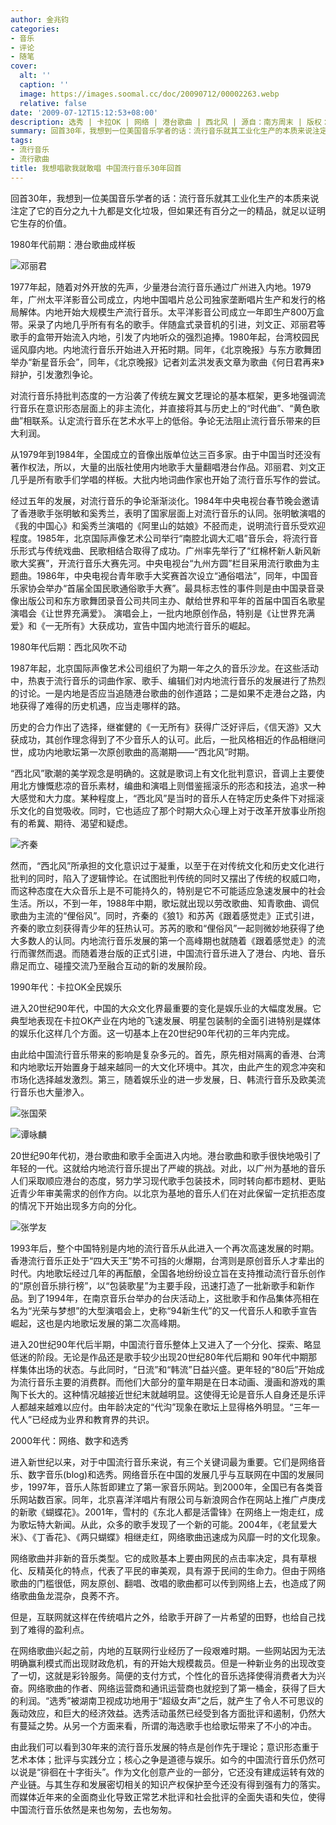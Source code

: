 ```yaml
---
author: 金兆钧
categories:
- 音乐
- 评论
- 随笔
cover:
  alt: ''
  caption: ''
  image: https://images.soomal.cc/doc/20090712/00002263.webp
  relative: false
date: '2009-07-12T15:12:53+08:00'
description: 选秀 | 卡拉OK | 网络 | 港台歌曲 | 西北风 | 源自：南方周末 | 版权：转载 |  平均/总评分：08.75/35
summary: 回首30年，我想到一位美国音乐学者的话：流行音乐就其工业化生产的本质来说注定了它的百分之九十九都是文化垃圾，但如果还有百分之一的精品，就足以证明它生存的价值。
tags:
- 流行音乐
- 流行歌曲
title: 我想唱歌我就敢唱 中国流行音乐30年回首
---
```


回首30年，我想到一位美国音乐学者的话：流行音乐就其工业化生产的本质来说注定了它的百分之九十九都是文化垃圾，但如果还有百分之一的精品，就足以证明它生存的价值。



1980年代前期：港台歌曲成样板



![邓丽君](https://images.soomal.cc/doc/20090712/00002262.webp)



1977年起，随着对外开放的先声，少量港台流行音乐通过广州进入内地。1979年，广州太平洋影音公司成立，内地中国唱片总公司独家垄断唱片生产和发行的格局解体。内地开始大规模生产流行音乐。太平洋影音公司成立一年即生产800万盒带。采录了内地几乎所有有名的歌手。伴随盒式录音机的引进，刘文正、邓丽君等歌手的盒带开始流入内地，引发了内地听众的强烈追捧。1980年起，台湾校园民谣风靡内地。内地流行音乐开始进入开拓时期。同年，《北京晚报》与东方歌舞团举办“新星音乐会”，同年，《北京晚报》记者刘孟洪发表文章为歌曲《何日君再来》辩护，引发激烈争论。



对流行音乐持批判态度的一方沿袭了传统左翼文艺理论的基本框架，更多地强调流行音乐在意识形态层面上的非主流化，并直接将其与历史上的“时代曲”、“黄色歌曲”相联系。认定流行音乐在艺术水平上的低俗。争论无法阻止流行音乐带来的巨大利润。



从1979年到1984年，全国成立的音像出版单位达三百多家。由于中国当时还没有著作权法，所以，大量的出版社使用内地歌手大量翻唱港台作品。邓丽君、刘文正几乎是所有歌手们学唱的样板。大批内地词曲作家也开始了流行音乐写作的尝试。



经过五年的发展，对流行音乐的争论渐渐淡化。1984年中央电视台春节晚会邀请了香港歌手张明敏和奚秀兰，表明了国家层面上对流行音乐的认同。张明敏演唱的《我的中国心》和奚秀兰演唱的《阿里山的姑娘》不胫而走，说明流行音乐受欢迎程度。1985年，北京国际声像艺术公司举行“南腔北调大汇唱”音乐会，将流行音乐形式与传统戏曲、民歌相结合取得了成功。广州率先举行了“红棉杯新人新风新歌大奖赛”，开流行音乐大赛先河。中央电视台“九州方圆”栏目采用流行歌曲为主题曲。1986年，中央电视台青年歌手大奖赛首次设立“通俗唱法”，同年，中国音乐家协会举办“首届全国民歌通俗歌手大赛”。最具标志性的事件则是由中国录音录像出版公司和东方歌舞团录音公司共同主办、献给世界和平年的首届中国百名歌星演唱会《让世界充满爱》。 演唱会上，一批内地原创作品，特别是《让世界充满爱》和《一无所有》大获成功，宣告中国内地流行音乐的崛起。



1980年代后期：西北风吹不动



1987年起，北京国际声像艺术公司组织了为期一年之久的音乐沙龙。在这些活动中，热衷于流行音乐的词曲作家、歌手、编辑们对内地流行音乐的发展进行了热烈的讨论。一是内地是否应当追随港台歌曲的创作道路；二是如果不走港台之路，内地获得了难得的历史机遇，应当走哪样的路。



历史的合力作出了选择，继崔健的《一无所有》获得广泛好评后，《信天游》又大获成功，其创作理念得到了不少音乐人的认可。此后，一批风格相近的作品相继问世，成功内地歌坛第一次原创歌曲的高潮期――“西北风”时期。



“西北风”歌潮的美学观念是明确的。这就是歌词上有文化批判意识，音调上主要使用北方慷慨悲凉的音乐素材，编曲和演唱上则借鉴摇滚乐的形态和技法，追求一种大感觉和大力度。某种程度上，“西北风”是当时的音乐人在特定历史条件下对摇滚乐文化的自觉吸收。同时，它也适应了那个时期大众心理上对于改革开放事业所抱有的希冀、期待、渴望和疑虑。



![齐秦](https://images.soomal.cc/doc/20090712/00002263.webp)



然而，“西北风”所承担的文化意识过于凝重，以至于在对传统文化和历史文化进行批判的同时，陷入了逻辑悖论。在试图批判传统的同时又摆出了传统的权威口吻，而这种态度在大众音乐上是不可能持久的，特别是它不可能适应急速发展中的社会生活。所以，不到一年，1988年中期，歌坛就出现以劳改歌曲、知青歌曲、调侃歌曲为主流的“俚俗风”。同时，齐秦的《狼1》和苏芮《跟着感觉走》正式引进，齐秦的歌立刻获得青少年的狂热认可。苏芮的歌和“俚俗风”一起则微妙地获得了绝大多数人的认同。内地流行音乐发展的第一个高峰期也就随着《跟着感觉走》的流行而骤然而退。而随着港台版的正式引进，中国流行音乐进入了港台、内地、音乐鼎足而立、碰撞交流乃至融合互动的新的发展阶段。



1990年代：卡拉OK全民娱乐



进入20世纪90年代，中国的大众文化界最重要的变化是娱乐业的大幅度发展。它典型地表现在卡拉OK产业在内地的飞速发展、明星包装制的全面引进特别是媒体的娱乐化这样几个方面。这一切基本上在20世纪90年代初的三年内完成。



由此给中国流行音乐带来的影响是复杂多元的。首先，原先相对隔离的香港、台湾和内地歌坛开始置身于越来越同一的大文化环境中。其次，由此产生的观念冲突和市场化选择越发激烈。第三，随着娱乐业的进一步发展，日、韩流行音乐及欧美流行音乐也大量渗入。



![张国荣](https://images.soomal.cc/doc/20090712/00002266.webp)



![谭咏麟](https://images.soomal.cc/doc/20090712/00002265.webp)



20世纪90年代初，港台歌曲和歌手全面进入内地。港台歌曲和歌手很快地吸引了年轻的一代。这就给内地流行音乐提出了严峻的挑战。对此，以广州为基地的音乐人们采取顺应港台的态度，努力学习现代歌手包装技术，同时转向都市题材、更贴近青少年审美需求的创作方向。以北京为基地的音乐人们在对此保留一定抗拒态度的情况下开始出现多方向的分化。



![张学友](https://images.soomal.cc/doc/20090712/00002264.webp)



1993年后，整个中国特别是内地的流行音乐从此进入一个再次高速发展的时期。香港流行音乐正处于“四大天王”势不可挡的火爆期，台湾则是原创音乐人才辈出的时代。内地歌坛经过几年的再酝酿，全国各地纷纷设立旨在支持推动流行音乐创作的“原创音乐排行榜”，以“包装歌星”为主要手段，迅速打造了一批新歌手和新作品。到了1994年，在南京音乐台举办的台庆活动上，这批歌手和作品集体亮相在名为“光荣与梦想”的大型演唱会上，史称“94新生代”的又一代音乐人和歌手宣告崛起，这也是内地歌坛发展的第二次高峰期。



进入20世纪90年代后半期，中国流行音乐整体上又进入了一个分化、探索、略显低迷的阶段。无论是作品还是歌手较少出现20世纪80年代后期和 90年代中期那样集体出场的状态。与此同时，“日流”和“韩流”日益兴盛。更年轻的“80后”开始成为流行音乐主要的消费群。而他们大部分的童年期是在日本动画、漫画和游戏的熏陶下长大的。这种情况越接近世纪末就越明显。这使得无论是音乐人自身还是乐评人都越来越难以应付。由年龄决定的“代沟”现象在歌坛上显得格外明显。“三年一代人”已经成为业界和教育界的共识。



2000年代：网络、数字和选秀



进入新世纪以来，对于中国流行音乐来说，有三个关键词最为重要。它们是网络音乐、数字音乐(blog)和选秀。网络音乐在中国的发展几乎与互联网在中国的发展同步，1997年，音乐人陈哲即建立了第一家音乐网站。到2000年，全国已有各类音乐网站数百家。同年，北京喜洋洋唱片有限公司与新浪网合作在网站上推广卢庚戌的新歌《蝴蝶花》。2001年，雪村的《东北人都是活雷锋》在网络上一炮走红，成为歌坛特大新闻。从此，众多的歌手发现了一个新的可能。2004年，《老鼠爱大米》、《丁香花》、《两只蝴蝶》相继走红，网络歌曲迅速成为风靡一时的文化现象。



网络歌曲并非新的音乐类型。它的成败基本上要由网民的点击率决定，具有草根化、反精英化的特点，代表了平民的审美观，具有源于民间的生命力。但由于网络歌曲的门槛很低，网友原创、翻唱、改唱的歌曲都可以传到网络上去，也造成了网络歌曲鱼龙混杂，良莠不齐。



但是，互联网就这样在传统唱片之外，给歌手开辟了一片希望的田野，也给自己找到了难得的盈利点。



在网络歌曲兴起之前，内地的互联网行业经历了一段艰难时期。一些网站因为无法明确赢利模式而出现财政危机，有的开始大规模裁员。但是一种新业务的出现改变了一切，这就是彩铃服务。简便的支付方式，个性化的音乐选择使得消费者大为兴奋。网络歌曲的作者、网络运营商和通讯运营商也就挖到了第一桶金，获得了巨大的利润。“选秀”被湖南卫视成功地用于“超级女声”之后，就产生了令人不可思议的轰动效应，和巨大的经济效益。选秀活动虽然已经受到各方面批评和遏制，仍然大有蔓延之势。从另一个方面来看，所谓的海选歌手也给歌坛带来了不小的冲击。



由此我们可以看到30年来的流行音乐发展的特点是创作先于理论；意识形态重于艺术本体；批评与实践分立；核心之争是道德与娱乐。如今的中国流行音乐仍然可以说是“徘徊在十字街头”。作为文化创意产业的一部分，它还没有建成运转有效的产业链。与其生存和发展密切相关的知识产权保护至今还没有得到强有力的落实。而媒体近年来的全面商业化导致正常艺术批评和社会批评的全面失语和失位，使得中国流行音乐依然是来也匆匆，去也匆匆。